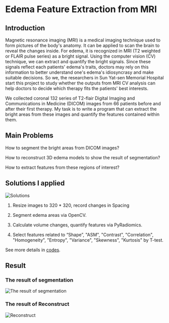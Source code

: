 # Edema Feature Extraction from MRI

## Introduction

Magnetic resonance imaging (MRI) is a medical imaging technique used to form pictures of the body's anatomy. It can be applied to scan the brain to reveal the changes inside. For edema, it is recognized in MRI (T2 weighted or FLAIR pulse series) as a bright signal. Using the computer vision (CV) technique, we can extract and quantify the bright signals. Since these signals reflect each patients' edema's traits, doctors may rely on this information to better understand one's edema's idiosyncrasy and make suitable decisions. So we, the researchers in Sun Yat-sen Memorial Hospital start this project to study whether the outputs from MRI CV analysis can help doctors to decide which therapy fits the patients' best interests. 

We collected coronal 132 series of T2-flair Digital Imaging and Communications in Medicine (DICOM) images from 66 patients before and after their first therapy. My task is to write a program that can extract the bright areas from these images and quantify the features contained within them. 

## Main Problems

How to segment the bright areas from DICOM images?

How to reconstruct 3D edema models to show the result of segmentation?

How to extract features from these regions of interest?

## Solutions I applied

![Solutions](https://drive.google.com/uc?id=1b9SNGaGsPuIisecfu37M9BBsFSmlcCwv "Solutions I applied")

1. Resize images to 320 * 320, record changes in Spacing

2. Segment edema areas via OpenCV.

3. Calculate volume changes, quantify features via PyRadiomics.

4. Select features related to “Shape”, "ASM", "Contrast",
"Correlation", "Homogeneity", "Entropy", "Variance",
"Skewness", "Kurtosis" by T-test.

See more details in [codes](https://github.com/YewtsingMu/Edema-Prediction/tree/master/relics).

## Result

### The result of segmentation
![The result of segmentation](https://raw.githubusercontent.com/YewtsingMu/Edema-Prediction/master/pics/figure1.png "The result of segmentation")

### The result of Reconstruct
![Reconstruct](https://drive.google.com/uc?id=1bxEAGMJAZjP-421F2xjAgMriz0ExRfDm "3D Reconstruct")

